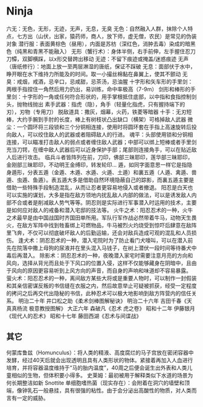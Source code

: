 # Ninja
六无：无色，无形，无迹，无声，无息，无臭
无色：自然融入人群，抹除个人特点，七方出（山伏，出家，猿药师，商人，放下师，虚无僧，农民）是常见的伪装对象
潜行服：表面黄棕色（昼用），内面是苏枋（深红色，消肿去毒）染成的暗黑色（纯黑和青黑不能融入）
无形（蟹行术）：身体半侧，右手前伸，左手握住忍刀刀镡，双脚横踩，以x形交替跨出移动
无迹：不留下痕迹或掩盖/迷惑痕迹
无声（唐纸修行）：地面上放一至两层淋湿的唐纸，保证不踩破
无息：面部伏于水中，睁开眼在水下维持力所能及的时间。取一小撮丝棉黏在鼻翼上，使其不颤动
无臭：戒烟，戒酒，忌辛口，忌咸甜，忌茶汤，忌油腥
十字形和矢车形的手里剑：两根手指捏住一角然后用力扔出，易训练，命中率极高（7-9m）
剑形和棒形的手里剑：十字形的一角或任何符合形状的，用手掌根抵住底部，以中指和食指控制剑头，抛物线抛出
素手武器：指虎（隐），角手（轻量化指虎，只有握持端下的刃），刃物（专用刀）
脱敌道具：撒灰，烟幕，火药，铁菱等暗器
十手：无刃短棒，大约手腕到手肘的长度，棒上有树枝状凸出缺口（横架）可格掉敌人武器
微尘：一个圆环将三段锁和三个分铜相连接，使用时将圆环套在手指上高速旋转后投向敌人，可以绞住敌人的武器或者阻碍敌人的行进。
魂平：头部使用锁和分铜相连接，可以瞄准打击敌人的弱点或者缠住敌人武器；中部可以绑上短棒或者手里剑充当刀锷，在缠中敌人武器后可以近身保护手部；尾部则连接角手，可以在贴近敌人后进行攻击。
临兵斗者皆阵列在前，刀印，佛部三昧耶印，莲华部三昧耶印，金刚部三昧耶印，不动明王金缚印，转发轮印...
遁，如同字面意思一样它是指隐身遁形，分表五遁（金遁、木遁、水遁、火遁、土遁）和裏五遁（人遁、禽遁、兽遁、虫遁、鱼遁）。表五遁大多是借助自然环境隐蔽自己的踪影，而裏五遁主要是借助一些特殊手段制造混乱，从而让忍者更容易地侵入或者撤退。
阳忍是白天也可以实施的谋划，大多是指在敌方领地内扰乱敌人内部的做法，可以是诱发敌人内部不合或者是削减敌人势气等等。阴忍则是实际进行军事潜入时运用的技术，主要是如何应对敌人的戒备和潜入宅邸的技法等。
火牛之术：阳忍忍术的一种，火牛之术最早是由中国战国时齐国田单所用。军队行军作战必然带着牛马，动物天生畏火，在敌方军阵中找到牲畜绑上可燃物品，牛马被烈火灼烧受到惊吓后肆意在敌阵里飞奔，不仅可以彻底破坏敌人的后勤运输，还会对敌兵造成可观的混乱和人员损伤。
逢犬术：阴忍忍术的一种，潜入宅院时为了防止看门犬嚎叫，可以在潜入前先在院落中撒上母狗的尿液并在里头混入马钱子，在树上潜伏一段时间等待番犬中毒后再潜入。
除影术：阴忍忍术的一种，夜晚潜入家宅时需要注意月亮的方向和风向，选择从背光而且处于下风口的位置入侵，这样不仅能够藏身在阴暗中，且由于风向的原因更容易听到上风方向的声音，而自身的声响和味道却不容易暴露。
萤火术：阳忍忍术的一种，离间敌方某些大将或是重要人物时，可以制作一封假装和其亲信密谋反叛的书信缝在衣服之内，然后故意举止可疑被抓获，经受一定程度的拷问之后再交代出隐秘的书信，此种忍术可以极大地影响到敌方阵营内的信任关系。
明治二十年 井口松之助《柔术剑棒图解秘诀》
明治二十六年 吉田千春《天真真杨流 极意教授图解》
大正六年 森破凡《忍术 虎之卷》
昭和十二年 伊藤银月《现代人的忍术》
昭和十七年 藤田西湖《忍术与间谍战》

## 其它
何蒙库鲁兹（Homunculus）：将人类的精液、高度腐烂的马子宫放在密闭容器中发酵，经过40天后就会出现透明且具有人类形状的物体。紧接着再加入人血进行培育，并将容器温度维持于“马的胎内温度”，40周之后便会诞生出外表和人类儿童相似的生物，但体积要小得多。
史莱姆：最初被用于解释类似下水道的场景为何长期整洁如新
Snottite 单细胞嗜热菌（现实存在）：会附着在洞穴的墙壁和顶端，像钟乳石一般悬挂，具有很强的粘性。由于会分泌出高酸性的物质，对人类而言有一定的威胁。
